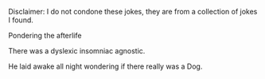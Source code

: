 Disclaimer: I do not condone these jokes, they are from a collection of jokes I found.

Pondering the afterlife

There was a dyslexic insomniac agnostic.

He laid awake all night wondering if there really was a Dog.

